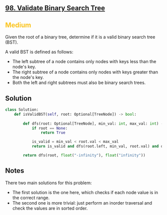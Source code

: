## [98. Validate Binary Search Tree](https://leetcode.com/problems/validate-binary-search-tree/)

<h2 style="color:#fac31d">Medium</h2>
Given the root of a binary tree, determine if it is a valid binary search tree (BST).

A valid BST is defined as follows:

- The left subtree of a node contains only nodes with keys less than the node's key.
- The right subtree of a node contains only nodes with keys greater than the node's key.
- Both the left and right subtrees must also be binary search trees.

## Solution
```python
class Solution:
    def isValidBST(self, root: Optional[TreeNode]) -> bool:
        
        def dfs(root: Optional[TreeNode], min_val: int, max_val: int) -> bool:
            if root == None:
                return True

            is_valid = min_val < root.val < max_val
            return is_valid and dfs(root.left, min_val, root.val) and dfs(root.right, root.val, max_val)

        return dfs(root, float("-infinity"), float("infinity"))
```

## Notes
There two main solutions for this problem:
- The first solution is the one here, which checks if each node value is in the correct range.
- The second one is more trivial: just perform an inorder traversal and check the values are in sorted order.